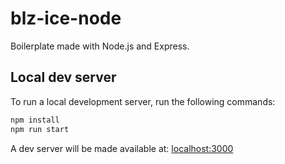 # blz-ice-node
Boilerplate made with Node.js and Express.

## Local dev server
To run a local development server, run the following commands:
```sh
npm install
npm run start
```
A dev server will be made available at: [localhost:3000](http://localhost:3000/)